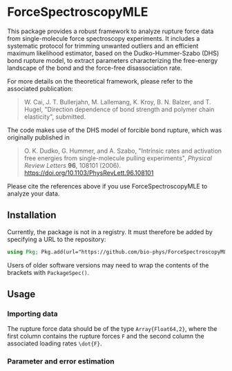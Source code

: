# ForceSpectroscopyMLE

This package provides a robust framework to analyze rupture force data from single-molecule force spectroscopy experiments.  It includes a systematic protocol for trimming unwanted outliers and an efficient maximum likelihood estimator, based on the Dudko-Hummer-Szabo (DHS) bond rupture model, to extract parameters characterizing the free-energy landscape of the bond and the force-free disassociation rate.  

For more details on the theoretical framework, please refer to the associated publication:
> W. Cai, J. T. Bullerjahn, M. Lallemang, K. Kroy, B. N. Balzer, and T. Hugel, "Direction dependence of bond strength and polymer chain elasticity", submitted. 

The code makes use of the DHS model of forcible bond rupture, which was originally published in
> O. K. Dudko, G. Hummer, and A. Szabo, "Intrinsic rates and activation free energies from single-molecule pulling experiments", *Physical Review Letters* **96**, 108101 (2006). https://doi.org/10.1103/PhysRevLett.96.108101

Please cite the references above if you use ForceSpectroscopyMLE to analyze your data.  



## Installation

Currently, the package is not in a registry.  It must therefore be added by specifying a URL to the repository:
```julia
using Pkg; Pkg.add(url="https://github.com/bio-phys/ForceSpectroscopyMLE")
```
Users of older software versions may need to wrap the contents of the brackets with `PackageSpec()`.  



## Usage

### Importing data

The rupture force data should be of the type `Array{Float64,2}`, where the first column contains the rupture forces `F` and the second column the associated loading rates `\dot{F}`.  



### Parameter and error estimation


